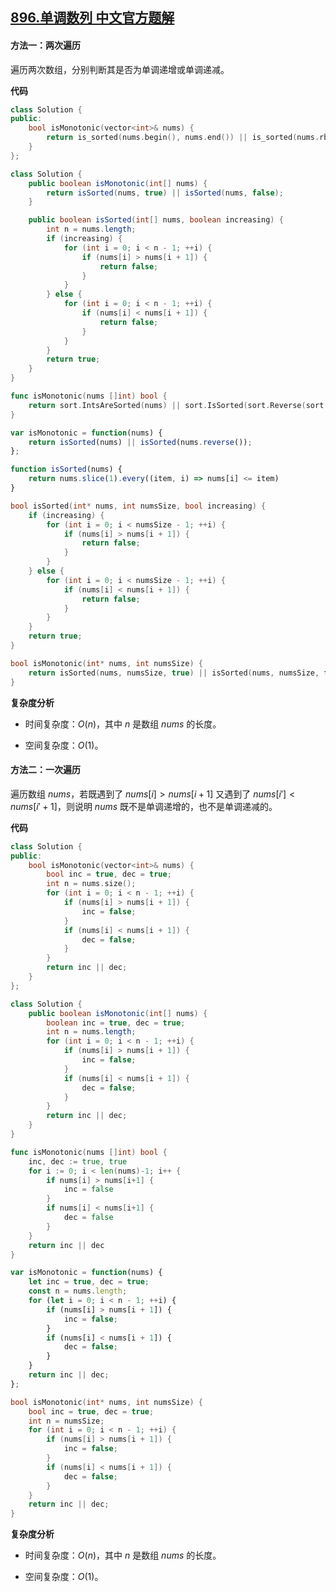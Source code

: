 ## [896.单调数列 中文官方题解](https://leetcode.cn/problems/monotonic-array/solutions/100000/dan-diao-shu-lie-by-leetcode-solution-ysex)
#### 方法一：两次遍历

遍历两次数组，分别判断其是否为单调递增或单调递减。

**代码**

```C++ [sol1-C++]
class Solution {
public:
    bool isMonotonic(vector<int>& nums) {
        return is_sorted(nums.begin(), nums.end()) || is_sorted(nums.rbegin(), nums.rend());
    }
};
```

```Java [sol1-Java]
class Solution {
    public boolean isMonotonic(int[] nums) {
        return isSorted(nums, true) || isSorted(nums, false);
    }

    public boolean isSorted(int[] nums, boolean increasing) {
        int n = nums.length;
        if (increasing) {
            for (int i = 0; i < n - 1; ++i) {
                if (nums[i] > nums[i + 1]) {
                    return false;
                }
            }
        } else {
            for (int i = 0; i < n - 1; ++i) {
                if (nums[i] < nums[i + 1]) {
                    return false;
                }
            }
        }
        return true;
    }
}
```

```go [sol1-Golang]
func isMonotonic(nums []int) bool {
    return sort.IntsAreSorted(nums) || sort.IsSorted(sort.Reverse(sort.IntSlice(nums)))
}
```

```JavaScript [sol1-JavaScript]
var isMonotonic = function(nums) {
    return isSorted(nums) || isSorted(nums.reverse());
};

function isSorted(nums) {
    return nums.slice(1).every((item, i) => nums[i] <= item)
}
```

```C [sol1-C]
bool isSorted(int* nums, int numsSize, bool increasing) {
    if (increasing) {
        for (int i = 0; i < numsSize - 1; ++i) {
            if (nums[i] > nums[i + 1]) {
                return false;
            }
        }
    } else {
        for (int i = 0; i < numsSize - 1; ++i) {
            if (nums[i] < nums[i + 1]) {
                return false;
            }
        }
    }
    return true;
}

bool isMonotonic(int* nums, int numsSize) {
    return isSorted(nums, numsSize, true) || isSorted(nums, numsSize, false);
}
```

**复杂度分析**

- 时间复杂度：$O(n)$，其中 $n$ 是数组 $\textit{nums}$ 的长度。

- 空间复杂度：$O(1)$。

#### 方法二：一次遍历

遍历数组 $\textit{nums}$，若既遇到了 $\textit{nums}[i]>\textit{nums}[i+1]$ 又遇到了 $\textit{nums}[i']<\textit{nums}[i'+1]$，则说明 $\textit{nums}$ 既不是单调递增的，也不是单调递减的。

**代码**

```C++ [sol2-C++]
class Solution {
public:
    bool isMonotonic(vector<int>& nums) {
        bool inc = true, dec = true;
        int n = nums.size();
        for (int i = 0; i < n - 1; ++i) {
            if (nums[i] > nums[i + 1]) {
                inc = false;
            }
            if (nums[i] < nums[i + 1]) {
                dec = false;
            }
        }
        return inc || dec;
    }
};
```

```Java [sol2-Java]
class Solution {
    public boolean isMonotonic(int[] nums) {
        boolean inc = true, dec = true;
        int n = nums.length;
        for (int i = 0; i < n - 1; ++i) {
            if (nums[i] > nums[i + 1]) {
                inc = false;
            }
            if (nums[i] < nums[i + 1]) {
                dec = false;
            }
        }
        return inc || dec;
    }
}
```

```go [sol2-Golang]
func isMonotonic(nums []int) bool {
    inc, dec := true, true
    for i := 0; i < len(nums)-1; i++ {
        if nums[i] > nums[i+1] {
            inc = false
        }
        if nums[i] < nums[i+1] {
            dec = false
        }
    }
    return inc || dec
}
```

```JavaScript [sol2-JavaScript]
var isMonotonic = function(nums) {
    let inc = true, dec = true;
    const n = nums.length;
    for (let i = 0; i < n - 1; ++i) {
        if (nums[i] > nums[i + 1]) {
            inc = false;
        }
        if (nums[i] < nums[i + 1]) {
            dec = false;
        }
    }
    return inc || dec;
};
```

```C [sol2-C]
bool isMonotonic(int* nums, int numsSize) {
    bool inc = true, dec = true;
    int n = numsSize;
    for (int i = 0; i < n - 1; ++i) {
        if (nums[i] > nums[i + 1]) {
            inc = false;
        }
        if (nums[i] < nums[i + 1]) {
            dec = false;
        }
    }
    return inc || dec;
}
```

**复杂度分析**

- 时间复杂度：$O(n)$，其中 $n$ 是数组 $\textit{nums}$ 的长度。

- 空间复杂度：$O(1)$。